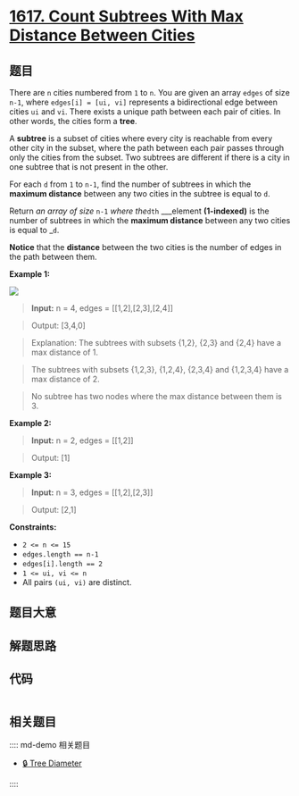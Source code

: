 # [1617. Count Subtrees With Max Distance Between Cities](https://leetcode.com/problems/count-subtrees-with-max-distance-between-cities)

## 题目

There are `n` cities numbered from `1` to `n`. You are given an array `edges`
of size `n-1`, where `edges[i] = [ui, vi]` represents a bidirectional edge
between cities `ui` and `vi`. There exists a unique path between each pair of
cities. In other words, the cities form a **tree**.

A **subtree** is a subset of cities where every city is reachable from every
other city in the subset, where the path between each pair passes through only
the cities from the subset. Two subtrees are different if there is a city in
one subtree that is not present in the other.

For each `d` from `1` to `n-1`, find the number of subtrees in which the
**maximum distance** between any two cities in the subtree is equal to `d`.

Return _an array of size_ `n-1` _where the_`dth` ___element **(1-indexed)** is
the number of subtrees in which the **maximum distance** between any two
cities is equal to _`d`.

**Notice**  that the **distance** between the two cities is the number of
edges in the path between them.



**Example 1:**

**![](https://assets.leetcode.com/uploads/2020/09/21/p1.png)**

> 
> 
> 
> 
> 
> **Input:** n = 4, edges = [[1,2],[2,3],[2,4]]
> 
> Output: [3,4,0]
> 
> Explanation: The subtrees with subsets {1,2}, {2,3} and {2,4} have a max distance of 1.
> 
> The subtrees with subsets {1,2,3}, {1,2,4}, {2,3,4} and {1,2,3,4} have a max distance of 2.
> 
> No subtree has two nodes where the max distance between them is 3.

**Example 2:**

> 
> 
> 
> 
> 
> **Input:** n = 2, edges = [[1,2]]
> 
> Output: [1]

**Example 3:**

> 
> 
> 
> 
> 
> **Input:** n = 3, edges = [[1,2],[2,3]]
> 
> Output: [2,1]

**Constraints:**

  * `2 <= n <= 15`
  * `edges.length == n-1`
  * `edges[i].length == 2`
  * `1 <= ui, vi <= n`
  * All pairs `(ui, vi)` are distinct.


## 题目大意

## 解题思路

## 代码

```javascript

```

## 相关题目

:::: md-demo 相关题目
- [🔒 Tree Diameter](https://leetcode.com/problems/tree-diameter)

::::
